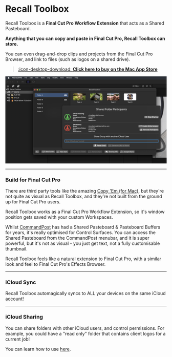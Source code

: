 # Recall Toolbox

Recall Toolbox is a **Final Cut Pro Workflow Extension** that acts as a Shared Pasteboard.

**Anything that you can copy and paste in Final Cut Pro, Recall Toolbox can store.**

You can even drag-and-drop clips and projects from the Final Cut Pro Browser, and link to files (such as logos on a shared drive).

> [:icon-desktop-download: **Click here to buy on the Mac App Store**](/buy/)

![Recall Toolbox Workflow Extension](/static/frontpage.png)

---

### Build for Final Cut Pro

There are third party tools like the amazing [Copy 'Em ​(for Mac)](https://apprywhere.com/ce-mac.html), but they're not quite as visual as Recall Toolbox, and they're not built from the ground up for Final Cut Pro users.

Recall Toolbox works as a Final Cut Pro Workflow Extension, so it's window position gets saved with your custom Workspaces.

Whilst [CommandPost](https://commandpost.io) has had a Shared Pasteboard & Pasteboard Buffers for years, it's really optimised for Control Surfaces. You can access the Shared Pasteboard from the CommandPost menubar, and it is super powerful, but it's not as visual - you just get text, not a fully customisable thumbnail.

Recall Toolbox feels like a natural extension to Final Cut Pro, with a similar look and feel to Final Cut Pro's Effects Browser.

---

### iCloud Sync

Recall Toolbox automagically syncs to ALL your devices on the same iCloud account!

---

### iCloud Sharing

You can share folders with other iCloud users, and control permissions. For example, you could have a "read only" folder that contains client logos for a current job!

You can learn how to use [here](https://recalltoolbox.io/how-to-use/).